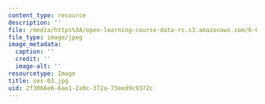 ```yaml
---
content_type: resource
description: ''
file: /media/https%3A/open-learning-course-data-rc.s3.amazonaws.com/6-00sc-introduction-to-computer-science-and-programming-spring-2011/2f3066e66ae12a9c372a73eed9c9372c_ses-03.jpg
file_type: image/jpeg
image_metadata:
  caption: ''
  credit: ''
  image-alt: ''
resourcetype: Image
title: ses-03.jpg
uid: 2f3066e6-6ae1-2a9c-372a-73eed9c9372c
---
```

